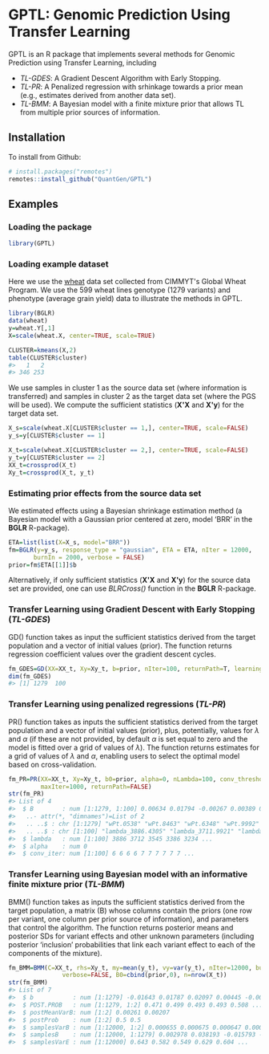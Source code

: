 GPTL: Genomic Prediction Using Transfer Learning
================================================

GPTL is an R package that implements several methods for Genomic Prediction using Transfer Learning, including
 -  *TL-GDES*: A Gradient Descent Algorithm with Early Stopping.
 -  *TL-PR*: A Penalized regression with srhinkage towards a prior mean (e.g., estimates derived from another data set).
 -  *TL-BMM*: A Bayesian model with a finite mixture prior that allows TL from multiple prior sources of information.

Installation
------------

To install from Github:

```R
# install.packages("remotes")
remotes::install_github("QuantGen/GPTL")
```

Examples
--------

### Loading the package

```R
library(GPTL)
```

### Loading example dataset

Here we use the [wheat](https://doi.org/10.1104/pp.105.063438) data set collected from CIMMYT's Global Wheat Program. We use the 599 wheat lines genotype (1279 variants) and phenotype (average grain yield) data to illustrate the methods in GPTL.

```R
library(BGLR)
data(wheat)
y=wheat.Y[,1]
X=scale(wheat.X, center=TRUE, scale=TRUE)

CLUSTER=kmeans(X,2)
table(CLUSTER$cluster)
#>   1   2 
#> 346 253 
```

We use samples in cluster 1 as the source data set (where information is transferred) and samples in cluster 2 as the target data set (where the PGS will be used). We compute the sufficient statistics (**X'X** and **X'y**) for the target data set.

```R
X_s=scale(wheat.X[CLUSTER$cluster == 1,], center=TRUE, scale=FALSE)
y_s=y[CLUSTER$cluster == 1]

X_t=scale(wheat.X[CLUSTER$cluster == 2,], center=TRUE, scale=FALSE)
y_t=y[CLUSTER$cluster == 2]
XX_t=crossprod(X_t)
Xy_t=crossprod(X_t, y_t)
```

### Estimating prior effects from the source data set

We estimated effects using a Bayesian shrinkage estimation method (a Bayesian model with a Gaussian prior centered at zero, model ‘BRR’ in the **BGLR** R-package).

```R
ETA=list(list(X=X_s, model="BRR"))
fm=BGLR(y=y_s, response_type = "gaussian", ETA = ETA, nIter = 12000,
       burnIn = 2000, verbose = FALSE)
prior=fm$ETA[[1]]$b
```

Alternatively, if only sufficient statistics (**X'X** and **X'y**) for the source data set are provided, one can use *BLRCross()* function in the **BGLR** R-package.

### Transfer Learning using Gradient Descent with Early Stopping (*TL-GDES*)

GD() function takes as input the sufficient statistics derived from the target population and a vector of initial values (prior). The function returns regression coefficient values over the gradient descent cycles.

```R
fm_GDES=GD(XX=XX_t, Xy=Xy_t, b=prior, nIter=100, returnPath=T, learning_rate=1/50)
dim(fm_GDES)
#> [1] 1279  100
```

### Transfer Learning using penalized regressions (*TL-PR*)

PR() function takes as inputs the sufficient statistics derived from the target population and a vector of initial values (prior), plus, potentially, values for $\lambda$ and $\alpha$ (if these are not provided, by default $\alpha$ is set equal to zero and the model is fitted over a grid of values of $\lambda$). The function returns estimates for a grid of values of $\lambda$ and $\alpha$, enabling users to select the optimal model based on cross-validation.

```R
fm_PR=PR(XX=XX_t, Xy=Xy_t, b0=prior, alpha=0, nLambda=100, conv_threshold=1e-4,
         maxIter=1000, returnPath=FALSE)
str(fm_PR)
#> List of 4
#>  $ B        : num [1:1279, 1:100] 0.00634 0.01794 -0.00267 0.00389 0.00399 ...
#>   ..- attr(*, "dimnames")=List of 2
#>   .. ..$ : chr [1:1279] "wPt.0538" "wPt.8463" "wPt.6348" "wPt.9992" ...
#>   .. ..$ : chr [1:100] "lambda_3886.4305" "lambda_3711.9921" "lambda_3545.3049" "lambda_3386.0244" ...
#>  $ lambda   : num [1:100] 3886 3712 3545 3386 3234 ...
#>  $ alpha    : num 0
#>  $ conv_iter: num [1:100] 6 6 6 6 7 7 7 7 7 7 ...
```

### Transfer Learning using Bayesian model with an informative finite mixture prior (*TL-BMM*)

BMM() function takes as inputs the sufficient statistics derived from the target population, a matrix (B) whose columns contain the priors (one row per variant, one column per prior source of information), and parameters that control the algorithm. The function returns posterior means and posterior SDs for variant effects and other unknown parameters (including posterior ‘inclusion’ probabilities that link each variant effect to each of the components of the mixture).

```R
fm_BMM=BMM(C=XX_t, rhs=Xy_t, my=mean(y_t), vy=var(y_t), nIter=12000, burnIn=2000, thin=5,
               verbose=FALSE, B0=cbind(prior,0), n=nrow(X_t))
str(fm_BMM)
#> List of 7
#>  $ b           : num [1:1279] -0.01643 0.01787 0.02097 0.00445 -0.00112 ...
#>  $ POST.PROB   : num [1:1279, 1:2] 0.471 0.499 0.493 0.493 0.508 ...
#>  $ postMeanVarB: num [1:2] 0.00261 0.00207
#>  $ postProb    : num [1:2] 0.5 0.5
#>  $ samplesVarB : num [1:12000, 1:2] 0.000655 0.000675 0.000647 0.000699 0.000708 ...
#>  $ samplesB    : num [1:12000, 1:1279] 0.002978 0.038193 -0.015793 -0.003802 0.000238 ...
#>  $ samplesVarE : num [1:12000] 0.643 0.582 0.549 0.629 0.604 ...
```
